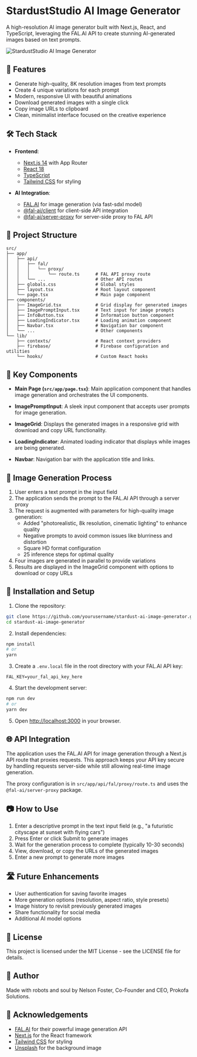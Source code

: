 # StardustStudio AI Image Generator

A high-resolution AI image generator built with Next.js, React, and TypeScript, leveraging the FAL.AI API to create stunning AI-generated images based on text prompts.

![StardustStudio AI Image Generator](https://images.unsplash.com/photo-1543722530-d2c3201371e7)

## 🌟 Features

- Generate high-quality, 8K resolution images from text prompts
- Create 4 unique variations for each prompt
- Modern, responsive UI with beautiful animations
- Download generated images with a single click
- Copy image URLs to clipboard
- Clean, minimalist interface focused on the creative experience

## 🛠️ Tech Stack

- **Frontend**:
  - [Next.js 14](https://nextjs.org/) with App Router
  - [React 18](https://reactjs.org/)
  - [TypeScript](https://www.typescriptlang.org/)
  - [Tailwind CSS](https://tailwindcss.com/) for styling

- **AI Integration**:
  - [FAL.AI](https://fal.ai/) for image generation (via fast-sdxl model)
  - [@fal-ai/client](https://www.npmjs.com/package/@fal-ai/client) for client-side API integration
  - [@fal-ai/server-proxy](https://www.npmjs.com/package/@fal-ai/server-proxy) for server-side proxy to FAL API

## 📁 Project Structure

```
src/
├── app/
│   ├── api/
│   │   ├── fal/
│   │   │   └── proxy/
│   │   │       └── route.ts      # FAL API proxy route
│   │   └── ...                   # Other API routes
│   ├── globals.css               # Global styles
│   ├── layout.tsx                # Root layout component
│   └── page.tsx                  # Main page component
├── components/
│   ├── ImageGrid.tsx             # Grid display for generated images
│   ├── ImagePromptInput.tsx      # Text input for image prompts
│   ├── InfoButton.tsx            # Information button component
│   ├── LoadingIndicator.tsx      # Loading animation component
│   ├── Navbar.tsx                # Navigation bar component
│   └── ...                       # Other components
└── lib/
    ├── contexts/                 # React context providers
    ├── firebase/                 # Firebase configuration and utilities
    └── hooks/                    # Custom React hooks
```

## 🧩 Key Components

- **Main Page (`src/app/page.tsx`)**: Main application component that handles image generation and orchestrates the UI components.

- **ImagePromptInput**: A sleek input component that accepts user prompts for image generation.

- **ImageGrid**: Displays the generated images in a responsive grid with download and copy URL functionality.

- **LoadingIndicator**: Animated loading indicator that displays while images are being generated.

- **Navbar**: Navigation bar with the application title and links.

## 🚀 Image Generation Process

1. User enters a text prompt in the input field
2. The application sends the prompt to the FAL.AI API through a server proxy
3. The request is augmented with parameters for high-quality image generation:
   - Added "photorealistic, 8k resolution, cinematic lighting" to enhance quality
   - Negative prompts to avoid common issues like blurriness and distortion
   - Square HD format configuration
   - 25 inference steps for optimal quality
4. Four images are generated in parallel to provide variations
5. Results are displayed in the ImageGrid component with options to download or copy URLs

## 🔧 Installation and Setup

1. Clone the repository:
```bash
git clone https://github.com/yourusername/stardust-ai-image-generator.git
cd stardust-ai-image-generator
```

2. Install dependencies:
```bash
npm install
# or
yarn
```

3. Create a `.env.local` file in the root directory with your FAL.AI API key:
```
FAL_KEY=your_fal_api_key_here
```

4. Start the development server:
```bash
npm run dev
# or
yarn dev
```

5. Open [http://localhost:3000](http://localhost:3000) in your browser.

## 🌐 API Integration

The application uses the FAL.AI API for image generation through a Next.js API route that proxies requests. This approach keeps your API key secure by handling requests server-side while still allowing real-time image generation.

The proxy configuration is in `src/app/api/fal/proxy/route.ts` and uses the `@fal-ai/server-proxy` package.

## 📷 How to Use

1. Enter a descriptive prompt in the text input field (e.g., "a futuristic cityscape at sunset with flying cars")
2. Press Enter or click Submit to generate images
3. Wait for the generation process to complete (typically 10-30 seconds)
4. View, download, or copy the URLs of the generated images
5. Enter a new prompt to generate more images

## 🛣️ Future Enhancements

- User authentication for saving favorite images
- More generation options (resolution, aspect ratio, style presets)
- Image history to revisit previously generated images
- Share functionality for social media
- Additional AI model options

## 📄 License

This project is licensed under the MIT License - see the LICENSE file for details.

## 👤 Author

Made with robots and soul by Nelson Foster, Co-Founder and CEO, Prokofa Solutions.

## 🙏 Acknowledgements

- [FAL.AI](https://fal.ai/) for their powerful image generation API
- [Next.js](https://nextjs.org/) for the React framework
- [Tailwind CSS](https://tailwindcss.com/) for styling
- [Unsplash](https://unsplash.com/) for the background image